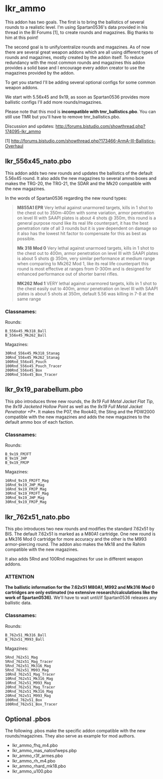 lkr_ammo
==============
This addon has two goals. The first is to bring the ballistics of several rounds to a realistic level. I'm
using Spartan0536's data provided in his thread in the BI Forums [1], to create rounds and magazines. Big thanks to him at this point!

The second goal is to unify/centralize rounds and magazines. As of now there are several great weapon addons which are all using different types of
rounds and magazines, mostly created by the addon itself. To reduce redundancy with the most common rounds and magazines this addon provides a solid base
and I encourage every addon creator to use the magazines provided by the addon.

To get you started I'll be adding several optional configs for some common weapon addons.

We start with 5.56x45 and 9x19, as soon as Spartan0536 provides more ballistic configs I'll add more rounds/magazines.

Please note that this mod is **incompatible with tmr_ballistics.pbo**. You can still use TMR but you'll have
to remove tmr_ballistics.pbo.

Discussion and updates: http://forums.bistudio.com/showthread.php?174095-lkr_ammo

[1] http://forums.bistudio.com/showthread.php?173466-ArmA-III-Ballistics-Overhaul

lkr_556x45_nato.pbo
--------------
This addon adds two new rounds and updates the ballistics of the default 5.56x45 round. It also adds the new magazines to
several ammo boxes and makes the TRG-20, the TRG-21, the SDAR and the Mk20 compatible with the new magazines.

In the words of Spartan0536 regarding the new round types:

 > __M855A1 EPR__
 > Very lethal against unarmored targets, kills in 1 shot to the chest out to 350m-400m with some variation, armor penetration on level III with SAAPI
 > plates is about 4 shots @ 350m, this round is a general purpose round like its real life counterpart, it has the best penetration rate of
 > all 3 rounds but it is yaw dependent on damage so it also has the lowest hit factor to compensate for this as best as possible.
 >
 > __Mk 318 Mod 0__
 > Very lethal against unarmoed targets, kills in 1 shot to the chest out to 400m, armor penetration on level III with SAAPI plates is about
 > 5 shots @ 350m, very similar performance at medium range when comparing to Mk262 Mod 1, like its real life counterpart this round is most
 > effective at ranges from 0-300m and is designed for enhanced performance out of shorter barrel rifles.
 >
 > __MK262 Mod 1__
 > VERY lethal against unarmored targets, kills in 1 shot to the chest easily out to 400m, armor penetration on level III with SAAPI plates is 
 > about 5 shots at 350m, default 5.56 was killing in 7-8 at the same range

### Classnames:

Rounds:
````
B_556x45_Mk318_Ball
B_556x45_Mk262_Ball
````
Magazines:
````
30Rnd_556x45_Mk318_Stanag
30Rnd_556x45_Mk262_Stanag
100Rnd_556x45_Pouch
100Rnd_556x45_Pouch_Tracer
200Rnd_556x45_Box
200Rnd_556x45_Box_Tracer
````

lkr_9x19_parabellum.pbo
--------------
This pbo introduces three new rounds, the _9x19 Full Metal Jacket Flat Tip_, the _9x19 Jacketed Hollow Point_ as well as the
_9x19 Full Metal Jacket Penetrator +P+_. It makes the P07, the Rook40, the Sting and the PDW2000 compatible with the new magazines and adds
the new magazines to the default ammo box of each faction.

### Classnames:

Rounds:
````
B_9x19_FMJFT
B_9x19_JHP
B_9x19_FMJP
````
Magazines:
````
16Rnd_9x19_FMJFT_Mag
16Rnd_9x19_JHP_Mag
16Rnd_9x19_FMJP_Mag
30Rnd_9x19_FMJFT_Mag
30Rnd_9x19_JHP_Mag
30Rnd_9x19_FMJP_Mag
````

lkr_762x51_nato.pbo
--------------
This pbo introduces two new rounds and modifies the standard 7.62x51 by BIS. The default 7.62x51
is marked as a M80A1 cartridge. One new round is a Mk316 Mod 0 cartridge for more accuracy and the other is the
M993 armor-piercing round. The addon also makes the Mk18 and the Rahim compatible with the new magazines.

It also adds 5Rnd and 100Rnd magazines for use in different weapon addons.

### ATTENTION
**The ballistic information for the 7.62x51 M80A1, M992 and Mk316 Mod 0 cartridges are only estimated (no extensive research/calculations like the
work of Spartan0536).** We'll have to wait until/if Spartan0536 releases any ballistic data.


### Classnames:

Rounds:
````
B_762x51_Mk316_Ball
B_762x51_M993_Ball
````

Magazines:
````
5Rnd_762x51_Mag
5Rnd_762x51_Mag_Tracer
5Rnd_762x51_Mk316_Mag
5Rnd_762x51_M993_Mag
10Rnd_762x51_Mag_Tracer
10Rnd_762x51_Mk316_Mag
10Rnd_762x51_M993_Mag
20Rnd_762x51_Mag_Tracer
20Rnd_762x51_Mk316_Mag
20Rnd_762x51_M993_Mag
100Rnd_762x51_Box
100Rnd_762x51_Box_Tracer
````

Optional .pbos
--------------
The following .pbos make the specific addon compatible with the new rounds/magazines. They also serve as example
for mod authors.

* lkr_ammo_fhq_m4.pbo
* lkr_ammo_mas_natosfweps.pbp
* lkr_ammo_r3f_armes.pbo
* lkr_ammo_rh_m4.pbo
* lkr_ammo_rhard_mk18.pbo
* lkr_ammo_u100.pbo
